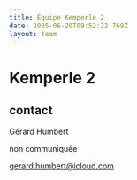 ```yaml
---
title: Équipe Kemperle 2
date: 2025-06-20T09:52:22.769Z
layout: team
---
```


# Kemperle 2



## contact 

Gérard Humbert

non communiquée

gerard.humbert@icloud.com


